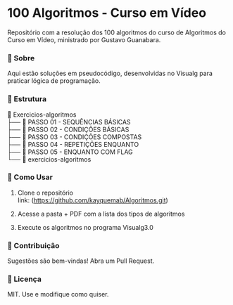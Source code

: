 # 100 Algoritmos - Curso em Vídeo
Repositório com a resolução dos 100 algoritmos do curso de Algoritmos do Curso em Vídeo, ministrado por Gustavo Guanabara.

### 📌 Sobre

Aqui estão soluções em pseudocódigo, desenvolvidas no Visualg para praticar lógica de programação.

### 📂 Estrutura

📂 Exercicios-algoritmos<br>
├── 📂 PASSO 01 - SEQUÊNCIAS BÁSICAS<br>
├── 📂 PASSO 02 - CONDIÇÕES BÁSICAS<br>
├── 📂 PASSO 03 - CONDIÇÕES COMPOSTAS<br>
├── 📂 PASSO 04 - REPETIÇÕES ENQUANTO<br>
├── 📂 PASSO 05 - ENQUANTO COM FLAG<br>
└── 📑 exercicios-algoritmos<br>

### 🚀 Como Usar

1. Clone o repositório <br>
link: (https://github.com/kayquemab/Algoritmos.git)

2. Acesse a pasta + PDF com a lista dos tipos de algoritmos
3. Execute os algoritmos no programa Visualg3.0

### 🤝 Contribuição

Sugestões são bem-vindas! Abra um Pull Request.

### 📜 Licença

MIT. Use e modifique como quiser.
